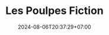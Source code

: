 ---
title: "Les Poulpes Fiction"
date: 2024-08-06T20:37:29+07:00
image: images/poulpes-fiction/banner.jpg
draft: false
categories:
  - poulpes-fiction
tags:
  - feature
---